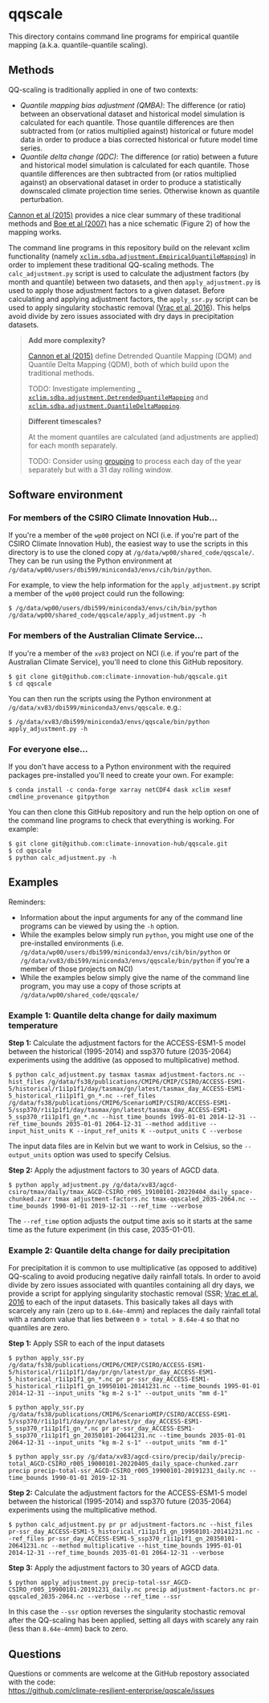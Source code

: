 # qqscale

This directory contains command line programs for empirical quantile mapping (a.k.a. quantile-quantile scaling). 

## Methods

QQ-scaling is traditionally applied in one of two contexts:
- *Quantile mapping bias adjustment (QMBA)*:
  The difference (or ratio) between an observational dataset and historical model simulation is calculated for each quantile.
  Those quantile differences are then subtracted from (or ratios multiplied against) historical or future model data
  in order to produce a bias corrected historical or future model time series.
- *Quantile delta change (QDC)*:
  The difference (or ratio) between a future and historical model simulation is calculated for each quantile.
  Those quantile differences are then subtracted from (or ratios multiplied against) an observational dataset
  in order to produce a statistically downscaled climate projection time series.
  Otherwise known as quantile perturbation.

[Cannon et al (2015)](https://doi.org/10.1175/JCLI-D-14-00754.1) provides a nice clear summary of these traditional methods
and [Boe et al (2007)](https://doi.org/10.1002/joc.1602) has a nice schematic (Figure 2) of how the mapping works.

The command line programs in this repository build on the relevant xclim functionality 
(namely [`xclim.sdba.adjustment.EmpiricalQuantileMapping`](https://xclim.readthedocs.io/en/stable/sdba.html))
in order to implement these traditional QQ-scaling methods.
The `calc_adjustment.py` script is used to calculate the adjustment factors (by month and quantile) between two datasets,
and then `apply_adjustment.py` is used to apply those adjustment factors to a given dataset.
Before calculating and applying adjustment factors,
the `apply_ssr.py` script can be used to apply singularity stochastic removal
([Vrac et al, 2016](https://doi.org/10.1002/2015JD024511)).
This helps avoid divide by zero issues associated with dry days in precipitation datasets. 

> **Add more complexity?**
>
> [Cannon et al (2015)](https://doi.org/10.1175/JCLI-D-14-00754.1) define
> Detrended Quantile Mapping (DQM) and Quantile Delta Mapping (QDM),
> both of which build upon the traditional methods.
>
> TODO: Investigate implementing
> [` xclim.sdba.adjustment.DetrendedQuantileMapping`](https://xclim.readthedocs.io/en/stable/sdba.html) and 
> [`xclim.sdba.adjustment.QuantileDeltaMapping`](https://xclim.readthedocs.io/en/stable/sdba.html).

> **Different timescales?**
>
> At the moment quantiles are calculated (and adjustments are applied) for each month separately.
>
> TODO: Consider using [grouping](https://xclim.readthedocs.io/en/stable/notebooks/sdba.html#Grouping)
> to process each day of the year separately but with a 31 day rolling window.

## Software environment

### For members of the CSIRO Climate Innovation Hub...

If you're a member of the `wp00` project on NCI
(i.e. if you're part of the CSIRO Climate Innovation Hub),
the easiest way to use the scripts in this directory is to use the cloned copy at `/g/data/wp00/shared_code/qqscale/`.
They can be run using the Python environment at `/g/data/wp00/users/dbi599/miniconda3/envs/cih/bin/python`.

For example, to view the help information for the `apply_adjustment.py` script
a member of the `wp00` project could run the following:

```
$ /g/data/wp00/users/dbi599/miniconda3/envs/cih/bin/python /g/data/wp00/shared_code/qqscale/apply_adjustment.py -h
```

### For members of the Australian Climate Service...

If you're a member of the `xv83` project on NCI
(i.e. if you're part of the Australian Climate Service),
you'll need to clone this GitHub repository.

```
$ git clone git@github.com:climate-innovation-hub/qqscale.git
$ cd qqscale
```

You can then run the scripts using the Python environment at `/g/data/xv83/dbi599/miniconda3/envs/qqscale`. e.g.:

```
$ /g/data/xv83/dbi599/miniconda3/envs/qqscale/bin/python apply_adjustment.py -h
```

### For everyone else...

If you don't have access to a Python environment with the required packages
pre-installed you'll need to create your own.
For example:

```
$ conda install -c conda-forge xarray netCDF4 dask xclim xesmf cmdline_provenance gitpython
```

You can then clone this GitHub repository and run the help option
on one of the command line programs to check that everything is working.
For example:

```
$ git clone git@github.com:climate-innovation-hub/qqscale.git
$ cd qqscale
$ python calc_adjustment.py -h
```

## Examples

Reminders:
- Information about the input arguments for any of the command line programs
  can be viewed by using the `-h` option.
- While the examples below simply run `python`,
  you might use one of the pre-installed environments 
  (i.e. `/g/data/wp00/users/dbi599/miniconda3/envs/cih/bin/python` or
  `/g/data/xv83/dbi599/miniconda3/envs/qqscale/bin/python`
  if you're a member of those projects on NCI)
- While the examples below simply give the name of the command line program,
  you may use a copy of those scripts at `/g/data/wp00/shared_code/qqscale/`
  

### Example 1: Quantile delta change for daily maximum temperature

**Step 1:** Calculate the adjustment factors for the ACCESS-ESM1-5 model
between the historical (1995-2014) and ssp370 future (2035-2064) experiments
using the additive (as opposed to multiplicative) method.

```
$ python calc_adjustment.py tasmax tasmax adjustment-factors.nc --hist_files /g/data/fs38/publications/CMIP6/CMIP/CSIRO/ACCESS-ESM1-5/historical/r1i1p1f1/day/tasmax/gn/latest/tasmax_day_ACCESS-ESM1-5_historical_r1i1p1f1_gn_*.nc --ref_files /g/data/fs38/publications/CMIP6/ScenarioMIP/CSIRO/ACCESS-ESM1-5/ssp370/r1i1p1f1/day/tasmax/gn/latest/tasmax_day_ACCESS-ESM1-5_ssp370_r1i1p1f1_gn_*.nc --hist_time_bounds 1995-01-01 2014-12-31 --ref_time_bounds 2035-01-01 2064-12-31 --method additive --input_hist_units K --input_ref_units K --output_units C --verbose
```
The input data files are in Kelvin but we want to work in Celsius,
so the `--output_units` option was used to specify Celsius.

**Step 2:** Apply the adjustment factors to 30 years of AGCD data.

```
$ python apply_adjustment.py /g/data/xv83/agcd-csiro/tmax/daily/tmax_AGCD-CSIRO_r005_19100101-20220404_daily_space-chunked.zarr tmax adjustment-factors.nc tmax-qqscaled_2035-2064.nc --time_bounds 1990-01-01 2019-12-31 --ref_time --verbose
```

The `--ref_time` option adjusts the output time axis
so it starts at the same time as the future experiment (in this case, 2035-01-01).

### Example 2: Quantile delta change for daily precipitation

For precipitation it is common to use multiplicative (as opposed to additive) QQ-scaling
to avoid producing negative daily rainfall totals.
In order to avoid divide by zero issues associated with quantiles containing all dry days,
we provide a script for applying singularity stochastic removal
(SSR; [Vrac et al, 2016](https://doi.org/10.1002/2015JD024511) to each of the input datasets.
This basically takes all days with scarcely any rain (zero up to `8.64e-4`mm)
and replaces the daily rainfall total with a random value that lies between `0 > total > 8.64e-4`
so that no quantiles are zero.

**Step 1:** Apply SSR to each of the input datasets

```
$ python apply_ssr.py /g/data/fs38/publications/CMIP6/CMIP/CSIRO/ACCESS-ESM1-5/historical/r1i1p1f1/day/pr/gn/latest/pr_day_ACCESS-ESM1-5_historical_r1i1p1f1_gn_*.nc pr pr-ssr_day_ACCESS-ESM1-5_historical_r1i1p1f1_gn_19950101-20141231.nc --time_bounds 1995-01-01 2014-12-31 --input_units "kg m-2 s-1" --output_units "mm d-1"
```

```
$ python apply_ssr.py /g/data/fs38/publications/CMIP6/ScenarioMIP/CSIRO/ACCESS-ESM1-5/ssp370/r1i1p1f1/day/pr/gn/latest/pr_day_ACCESS-ESM1-5_ssp370_r1i1p1f1_gn_*.nc pr pr-ssr_day_ACCESS-ESM1-5_ssp370_r1i1p1f1_gn_20350101-20641231.nc --time_bounds 2035-01-01 2064-12-31 --input_units "kg m-2 s-1" --output_units "mm d-1"
```

```
$ python apply_ssr.py /g/data/xv83/agcd-csiro/precip/daily/precip-total_AGCD-CSIRO_r005_19000101-20220405_daily_space-chunked.zarr precip precip-total-ssr_AGCD-CSIRO_r005_19900101-20191231_daily.nc --time_bounds 1990-01-01 2019-12-31
```

**Step 2:** Calculate the adjustment factors for the ACCESS-ESM1-5 model
between the historical (1995-2014) and ssp370 future (2035-2064) experiments
using the multiplicative method.

```
$ python calc_adjustment.py pr pr adjustment-factors.nc --hist_files pr-ssr_day_ACCESS-ESM1-5_historical_r1i1p1f1_gn_19950101-20141231.nc --ref_files pr-ssr_day_ACCESS-ESM1-5_ssp370_r1i1p1f1_gn_20350101-20641231.nc --method multiplicative --hist_time_bounds 1995-01-01 2014-12-31 --ref_time_bounds 2035-01-01 2064-12-31 --verbose
```

**Step 3:** Apply the adjustment factors to 30 years of AGCD data.

```
$ python apply_adjustment.py precip-total-ssr_AGCD-CSIRO_r005_19900101-20191231_daily.nc precip adjustment-factors.nc pr-qqscaled_2035-2064.nc --verbose --ref_time --ssr
```

In this case the `--ssr` option reverses the singularity stochastic removal
after the QQ-scaling has been applied,
setting all days with scarely any rain (less than `8.64e-4`mm) back to zero.


## Questions

Questions or comments are welcome at the GitHub repostory
associated with the code:  
https://github.com/climate-resilient-enterprise/qqscale/issues
